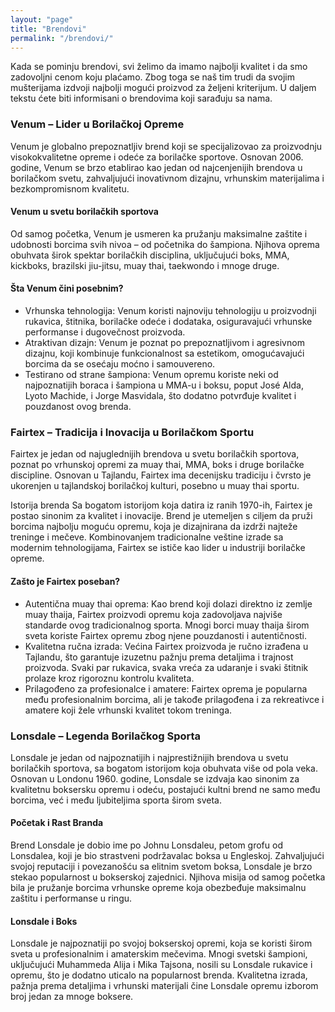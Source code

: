 ```yaml
---
layout: "page"
title: "Brendovi"
permalink: "/brendovi/"
---
```


Kada se pominju brendovi, svi želimo da imamo najbolji kvalitet i da smo zadovoljni cenom koju plaćamo. Zbog toga se naš tim trudi da svojim mušterijama izdvoji najbolji mogući proizvod za željeni kriterijum. U daljem tekstu ćete biti informisani o brendovima koji sarađuju sa nama.

<h3><b>Venum – Lider u Borilačkoj Opreme</b></h3>

Venum je globalno prepoznatljiv brend koji se specijalizovao za proizvodnju visokokvalitetne opreme i odeće za borilačke sportove. Osnovan 2006. godine, Venum se brzo etablirao kao jedan od najcenjenijih brendova u borilačkom svetu, zahvaljujući inovativnom dizajnu, vrhunskim materijalima i bezkompromisnom kvalitetu.

<h4>Venum u svetu borilačkih sportova</h4>

Od samog početka, Venum je usmeren ka pružanju maksimalne zaštite i udobnosti borcima svih nivoa – od početnika do šampiona. Njihova oprema obuhvata širok spektar borilačkih disciplina, uključujući boks, MMA, kickboks, brazilski jiu-jitsu, muay thai, taekwondo i mnoge druge.

<h4>Šta Venum čini posebnim?</h4>

* Vrhunska tehnologija: Venum koristi najnoviju tehnologiju u proizvodnji rukavica, štitnika, borilačke odeće i dodataka, osiguravajući vrhunske performanse i dugovečnost proizvoda.
* Atraktivan dizajn: Venum je poznat po prepoznatljivom i agresivnom dizajnu, koji kombinuje funkcionalnost sa estetikom, omogućavajući borcima da se osećaju moćno i samouvereno.
* Testirano od strane šampiona: Venum opremu koriste neki od najpoznatijih boraca i šampiona u MMA-u i boksu, poput José Alda, Lyoto Machide, i Jorge Masvidala, što dodatno potvrđuje kvalitet i pouzdanost ovog brenda.

<h3><b>Fairtex – Tradicija i Inovacija u Borilačkom Sportu</b></h3>

Fairtex je jedan od najuglednijih brendova u svetu borilačkih sportova, poznat po vrhunskoj opremi za muay thai, MMA, boks i druge borilačke discipline. Osnovan u Tajlandu, Fairtex ima decenijsku tradiciju i čvrsto je ukorenjen u tajlandskoj borilačkoj kulturi, posebno u muay thai sportu.

Istorija brenda
Sa bogatom istorijom koja datira iz ranih 1970-ih, Fairtex je postao sinonim za kvalitet i inovacije. Brend je utemeljen s ciljem da pruži borcima najbolju moguću opremu, koja je dizajnirana da izdrži najteže treninge i mečeve. Kombinovanjem tradicionalne veštine izrade sa modernim tehnologijama, Fairtex se ističe kao lider u industriji borilačke opreme.

<h4>Zašto je Fairtex poseban?</h4>

* Autentična muay thai oprema: Kao brend koji dolazi direktno iz zemlje muay thaija, Fairtex proizvodi opremu koja zadovoljava najviše standarde ovog tradicionalnog sporta. Mnogi borci muay thaija širom sveta koriste Fairtex opremu zbog njene pouzdanosti i autentičnosti.
* Kvalitetna ručna izrada: Većina Fairtex proizvoda je ručno izrađena u Tajlandu, što garantuje izuzetnu pažnju prema detaljima i trajnost proizvoda. Svaki par rukavica, svaka vreća za udaranje i svaki štitnik prolaze kroz rigoroznu kontrolu kvaliteta.
* Prilagođeno za profesionalce i amatere: Fairtex oprema je popularna među profesionalnim borcima, ali je takođe prilagođena i za rekreativce i amatere koji žele vrhunski kvalitet tokom treninga.

<h3><b>Lonsdale – Legenda Borilačkog Sporta</b></h3>

Lonsdale je jedan od najpoznatijih i najprestižnijih brendova u svetu borilačkih sportova, sa bogatom istorijom koja obuhvata više od pola veka. Osnovan u Londonu 1960. godine, Lonsdale se izdvaja kao sinonim za kvalitetnu boksersku opremu i odeću, postajući kultni brend ne samo među borcima, već i među ljubiteljima sporta širom sveta.

<h4>Početak i Rast Branda</h4>
Brend Lonsdale je dobio ime po Johnu Lonsdaleu, petom grofu od Lonsdalea, koji je bio strastveni podržavalac boksa u Engleskoj. Zahvaljujući svojoj reputaciji i povezanošću sa elitnim svetom boksa, Lonsdale je brzo stekao popularnost u bokserskoj zajednici. Njihova misija od samog početka bila je pružanje borcima vrhunske opreme koja obezbeđuje maksimalnu zaštitu i performanse u ringu.

<h4>Lonsdale i Boks</h4>
Lonsdale je najpoznatiji po svojoj bokserskoj opremi, koja se koristi širom sveta u profesionalnim i amaterskim mečevima. Mnogi svetski šampioni, uključujući Muhammeda Alija i Mika Tajsona, nosili su Lonsdale rukavice i opremu, što je dodatno uticalo na popularnost brenda. Kvalitetna izrada, pažnja prema detaljima i vrhunski materijali čine Lonsdale opremu izborom broj jedan za mnoge boksere.
